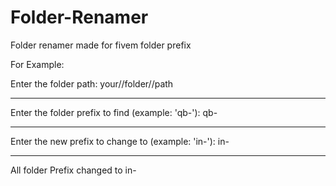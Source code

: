 # Folder-Renamer
Folder renamer made for fivem folder prefix

For Example:

Enter the folder path: your//folder//path
- - - - - - - - - - - - - - - - - - - - - 
Enter the folder prefix to find (example: 'qb-'): qb-
- - - - - - - - - - - - - - - - - - - - - 
Enter the new prefix to change to (example: 'in-'): in-
- - - - - - - - - - - - - - - - - - - - - 
All folder Prefix changed to in-
